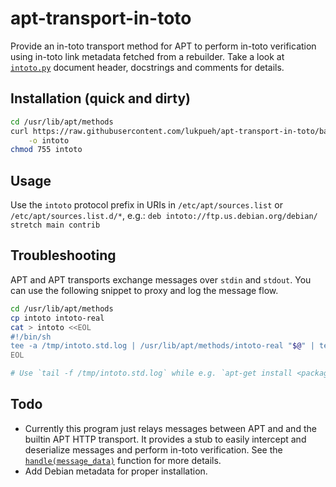 # apt-transport-in-toto

Provide an in-toto transport method for APT to perform in-toto verification
using in-toto link metadata fetched from a rebuilder. Take a look at
[`intoto.py`](intoto.py) document header, docstrings and comments for details.

## Installation (quick and dirty)
```bash
cd /usr/lib/apt/methods
curl https://raw.githubusercontent.com/lukpueh/apt-transport-in-toto/basic-transport-wip/intoto.py\
    -o intoto
chmod 755 intoto
```

## Usage
Use the `intoto` protocol prefix in URIs in `/etc/apt/sources.list` or
`/etc/apt/sources.list.d/*`, e.g.:
`deb intoto://ftp.us.debian.org/debian/ stretch main contrib`


## Troubleshooting
APT and APT transports exchange messages over `stdin` and `stdout`. You can use
the following snippet to proxy and log the message flow.
```bash
cd /usr/lib/apt/methods
cp intoto intoto-real
cat > intoto <<EOL
#!/bin/sh
tee -a /tmp/intoto.std.log | /usr/lib/apt/methods/intoto-real "$@" | tee -a /tmp/intoto.std.log
EOL

# Use `tail -f /tmp/intoto.std.log` while e.g. `apt-get install <package>`
```


## Todo
- Currently this program just relays messages between APT and and the builtin
  APT HTTP transport. It provides a stub to easily intercept and deserialize
  messages and perform in-toto verification. See the
  [`handle(message_data)`](intoto.py#L388-459) function for more details.
- Add Debian metadata for proper installation.
